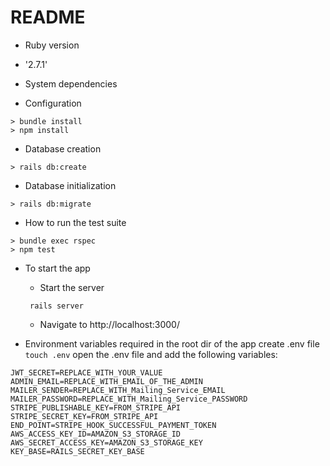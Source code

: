 # README

- Ruby version

* '2.7.1'

- System dependencies

- Configuration

```
> bundle install
> npm install
```

- Database creation

```
> rails db:create
```

- Database initialization

```
> rails db:migrate
```

- How to run the test suite

```
> bundle exec rspec
> npm test
```

- To start the app

  - Start the server

  ```
   rails server
  ```

  - Navigate to http://localhost:3000/

- Environment variables required
  in the root dir of the app create .env file `touch .env`
  open the .env file and add the following variables:

```
JWT_SECRET=REPLACE_WITH_YOUR_VALUE
ADMIN_EMAIL=REPLACE_WITH_EMAIL_OF_THE_ADMIN
MAILER_SENDER=REPLACE_WITH_Mailing_Service_EMAIL
MAILER_PASSWORD=REPLACE_WITH_Mailing_Service_PASSWORD
STRIPE_PUBLISHABLE_KEY=FROM_STRIPE_API
STRIPE_SECRET_KEY=FROM_STRIPE_API
END_POINT=STRIPE_HOOK_SUCCESSFUL_PAYMENT_TOKEN
AWS_ACCESS_KEY_ID=AMAZON_S3_STORAGE_ID
AWS_SECRET_ACCESS_KEY=AMAZON_S3_STORAGE_KEY
KEY_BASE=RAILS_SECRET_KEY_BASE
```
